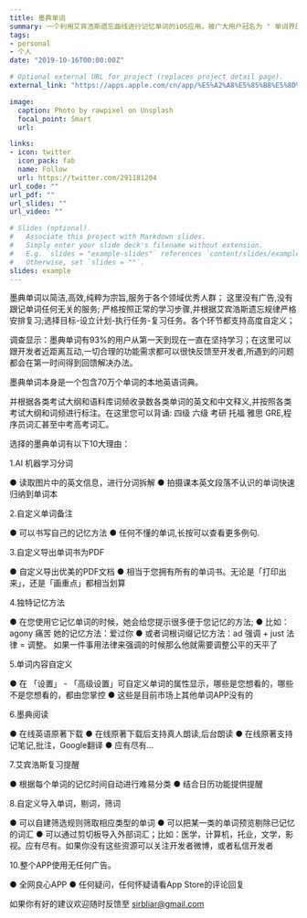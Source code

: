 ```yaml
---
title: 墨典单词
summary: 一个利用艾宾浩斯遗忘曲线进行记忆单词的iOS应用。被广大用户冠名为 " 单词界的LV "。
tags: 
- personal
- 个人
date: "2019-10-16T00:00:00Z"

# Optional external URL for project (replaces project detail page).
external_link: "https://apps.apple.com/cn/app/%E5%A2%A8%E5%85%B8%E5%8D%95%E8%AF%8D-%E9%AB%98%E6%95%88%E5%AD%A6%E8%8B%B1%E8%AF%AD%E9%94%81%E5%B1%8F%E8%83%8C%E5%8D%95%E8%AF%8D%E7%9A%84%E5%BF%85%E5%A4%87%E7%A5%9E%E5%99%A8/id1373544809"

image:
  caption: Photo by rawpixel on Unsplash
  focal_point: Smart
  url: 

links:
- icon: twitter
  icon_pack: fab
  name: Follow
  url: https://twitter.com/291181204
url_code: ""
url_pdf: ""
url_slides: ""
url_video: ""

# Slides (optional).
#   Associate this project with Markdown slides.
#   Simply enter your slide deck's filename without extension.
#   E.g. `slides = "example-slides"` references `content/slides/example-slides.md`.
#   Otherwise, set `slides = ""`.
slides: example
---
```


墨典单词以简洁,高效,纯粹为宗旨,服务于各个领域优秀人群；
这里没有广告,没有跟记单词任何无关的服务; 严格按照正常的学习步骤,并根据艾宾浩斯遗忘规律严格安排复习;选择目标-设立计划-执行任务-复习任务。各个环节都支持高度自定义；

调查显示：墨典单词有93%的用户从第一天到现在一直在坚持学习；在这里可以跟开发者近距离互动,一切合理的功能需求都可以很快反馈至开发者,所遇到的问题都会在第一时间得到回馈解决办法。

墨典单词本身是一个包含70万个单词的本地英语词典。

并根据各类考试大纲和语料库词频收录数各类单词的英文和中文释义,并按照各类考试大纲和词频进行标注。在这里您可以背诵: 四级 六级 考研 托福 雅思 GRE,程序员词汇甚至中考高考词汇。

选择的墨典单词有以下10大理由：

1.AI 机器学习分词

● 读取图片中的英文信息，进行分词拆解
● 拍摄课本英文段落不认识的单词快速归纳到单词本

2.自定义单词备注

● 可以书写自己的记忆方法
● 任何不懂的单词,长按可以查看更多例句.

3.自定义导出单词书为PDF

● 自定义导出优美的PDF文档
● 相当于您拥有所有的单词书。无论是「打印出来」，还是「画重点」都相当划算

4.独特记忆方法

● 在您使用它记忆单词的时候，她会给您提示很多便于您记忆的方法;
● 比如：agony 痛苦 她的记忆方法：爱过你
● 或者词根词缀记忆方法：ad 强调 + just 法律 = 调整。 如果一件事用法律来强调的时候那么他就需要调整公平的天平了

5.单词内容自定义

● 在 「设置」 - 「高级设置」可自定义单词的属性显示，哪些是您想看的，哪些不是您想看的，都由您掌控
● 这些是目前市场上其他单词APP没有的

6.墨典阅读

● 在线英语原著下载
● 在线原著下载后支持真人朗读,后台朗读
● 在线原著支持记笔记,批注，Google翻译
● 应有尽有...

7.艾宾浩斯复习提醒

● 根据每个单词的记忆时间自动进行难易分类
● 结合日历功能提供提醒

8.自定义导入单词，剔词，筛词

● 可以自建筛选规则筛取相应类型的单词
● 可以把某一类的单词预览剔除已记忆的词汇
● 可以通过剪切板导入外部词汇；比如：医学，计算机，托业，文学，影视。应有尽有。如果你没有这些资源可以关注开发者微博，或者私信开发者

10.整个APP使用无任何广告。

● 全网良心APP
● 任何疑问，任何怀疑请看App Store的评论回复

如果你有好的建议欢迎随时反馈至 sirbliar@gmail.com
